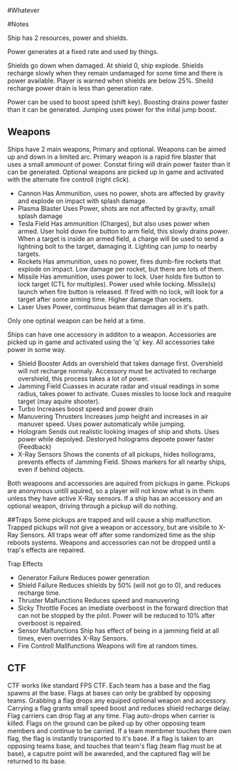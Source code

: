 #Whatever



#Notes

Ship has 2 resources, power and shields.

Power generates at a fixed rate and used by things.

Shields go down when damaged. At shield 0, ship explode.
Shields recharge slowly when they remain undamaged for some time and there is power available.
Player is warned when shields are below 25%. Sheild recharge power drain is less than generation rate.

Power can be used to boost speed (shift key). Boosting drains power faster than it can be generated.
Jumping uses power for the inital jump boost.

## Weapons
Ships have 2 main weapons, Primary and optional.
Weapons can be aimed up and down in a limited arc.
Primary weapon is a rapid fire blaster that uses a small ammount of power. Constat firing will drain power faster than it can be generated.
Optional weapons are picked up in game and activated with the alternate fire controll (right click).

* Cannon
	Has Ammunition, uses no power, shots are affected by gravity and explode on impact with splash damage.
* Plasma Blaster
	Uses Power, shots are not affected by gravity, small splash damage
* Tesla Field
	Has ammunition (Charges), but also uses power when armed. User hold down fire button to arm field, this slowly drains power. 
	When a target is inside an armed field, a charge will be used to send a lightning bolt to the target, damaging it. Lighting can jump to nearby targets.
* Rockets
	Has ammunition, uses no power, fires dumb-fire rockets that explode on impact. Low damage per rocket, but there are lots of them.
* Missile
	Has ammunition, uses power to lock. User holds fire button to lock target (CTL for multiples). Power used while locking. Missile(s) launch when fire button is released.
	If fired with no lock, will look for a target after some arming time. Higher damage than rockets.
* Laser
	Uses Power, continuous beam that damages all in it's path.
	
Only one optinal weapon can be held at a time.

Ships can have one accessory in additon to a weapon. Accessories are picked up in game and activated using the 'q' key. All accessories take power in some way.

* Shield Booster
	Adds an overshield that takes damage first. Overshield will not recharge normaly. Accessory must be activated to recharge overshield, this process takes a lot of power.
* Jamming Field	
	Cuasses in acurate radar and visual readings in some radius, takes power to activate. Cuses missles to loose lock and reaquire target (may aquire shooter).
* Turbo
	Increases boost speed and power drain
* Manuvering Thrusters
	Increases jump height and increases in air manuver speed. Uses power automaticaly while jumping.
* Hologram
	Sends out realistic looking images of ship and shots. Uses power while depolyed. Destoryed holograms depoete power faster (Feedback)
* X-Ray Sensors
	Shows the conents of all pickups, hides hollograms, prevents effects of Jamming Field. Shows markers for all nearby ships, even if behind objects.

Both weapoons and accessories are aquired from pickups in game. Pickups are anonymous untill aquired, so a player will not know what is in them unless they have active X-Ray sensors.
If a ship has an accessory and an optional weapon, driving through a pickup will do nothing. 

##Traps
Some pickups are trapped and will cause a ship malfunction. Trapped pickups will not give a weapon or accessory, but are visibile to X-Ray Sensors.
All traps wear off after some randomized time as the ship reboots systems. Weapons and accessories can not be dropped until a trap's effects are repaired.

Trap Effects
* Generator Failure
	Reduces power generation
* Shield Failure
	Reduces shields by 50% (will not go to 0), and reduces recharge time.
* Thruster Malfunctions
	Reduces speed and manuvering
* Sicky Throttle
	Foces an imediate overboost in the forward direction that can not be stopped by the pilot. Power will be reduced to 10% after overboost is repaired.
* Sensor Malfunctions
	Ship has effect of being in a jamming field at all times, even overrides X-Ray Sensors.
* Fire Controll Mallfunctions
	Weapons will fire at random times.

## CTF
CTF works like standard FPS CTF. Each team has a base and the flag spawns at the base. Flags at bases can only be grabbed by opposing teams.
Grabbing a flag drops any equiped optional weapon and accessory. Carrying a flag grants small speed boost and reduces shield recharge delay. Flag carriers can drop flag at any time.
Flag auto-drops when carrier is killed. Flags on the ground can be piked up by other opposing team members and continue to be carried. If a team membmer touches there own flag, 
the flag is instantly transported to it's base. If a flag is taken to an opposing teams base, and touches that team's flag (team flag must be at base), a caputre point will be awareded, and the captured 
flag will be returned to its base.

	